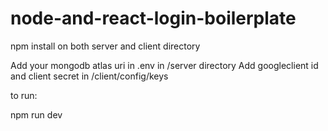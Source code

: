 # node-and-react-login-boilerplate


npm install on both server and client directory 

Add your mongodb atlas uri in .env in /server directory
Add googleclient id and client secret in /client/config/keys 



to run:

npm run dev
